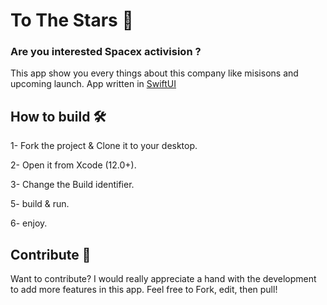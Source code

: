 # To The Stars 🚀

### Are you interested Spacex activision ? 
This app show you every things about this company like misisons and upcoming launch.
App written in [SwiftUI](https://developer.apple.com/xcode/swiftui/)

## How to build 🛠

1- Fork the project & Clone it to your desktop.

2- Open it from Xcode (12.0+).

3- Change  the Build identifier.

5- build & run.

6- enjoy.

## Contribute 🧩

Want to contribute? I would really appreciate a hand with the development to add more features in this app.
Feel free to Fork, edit, then pull!

